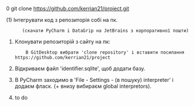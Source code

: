 0 git clone https://github.com/kerrian21/project.git

(1) Інтегрувати код з репозиторія собі на пк.

          (скачати PyCharm i DataGrip на JetBrains з корпоративної пошти)
          
1. Клонувати репозиторій з сайту на пк:
   
           В GitDesktop вибрати 'clone repository' і вставити посилання https://github.com/kerrian21/project

3. Відкриваєм файл 'identifier.sqlite', щоб додати базу.

4. В PyCharm заходимо в 'File - Settings - (в пошуку) interpreter' і додаєм фласк. (+ внизу вибираєм global interpretors).

5. to do 

